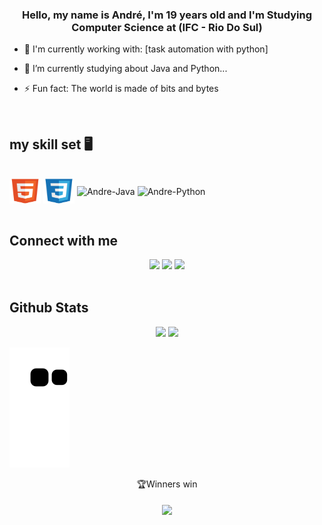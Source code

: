 ### <div align="center">Hello, my name is André, I'm 19 years old and I'm Studying Computer Science at (IFC - Rio Do Sul)</div>  
  

- 🔭 I'm currently working with: [task automation with python]  
  

- 🌱 I’m currently studying about Java and Python...  
  

- ⚡ Fun fact: The world is made of bits and bytes  
  

<br/>  


## my skill set 🖥️
	
<div style="display: inline_block"><br>
  <img align="center" alt="Andre-HTML" height="40" width="50" src="https://raw.githubusercontent.com/devicons/devicon/master/icons/html5/html5-original.svg">
  <img align="center" alt="Andre-CSS" height="40" width="50" src="https://raw.githubusercontent.com/devicons/devicon/master/icons/css3/css3-original.svg">	
  <img align="center" alt="Andre-Java" height="40" width="50" <img src="https://cdn.jsdelivr.net/gh/devicons/devicon/icons/java/java-original.svg">
  <img align="center" alt="Andre-Python" height="40" width="50" src="https://cdn.jsdelivr.net/gh/devicons/devicon/icons/python/python-original.svg" />

</div>

<br/>  


## Connect with me  
<div align="center">
<a href="https://www.instagram.com/andre.davi.lopes/" target="_blank"><img src="https://img.shields.io/badge/-Instagram-%23E4405F?style=for-the-badge&logo=instagram&logoColor=white" target="_blank"></a>
<a href = "mailto:andredavilopes6@gmail.com">
<img src="https://img.shields.io/badge/-Gmail-%23333?style=for-the-badge&logo=gmail&logoColor=white" target="_blank"></a>
<a href="https://br.linkedin.com/in/andre-davi41?trk=people-guest_people_search-card" target="_blank">
<img src="https://img.shields.io/badge/-LinkedIn-%230077B5?style=for-the-badge&logo=linkedin&logoColor=white" target="_blank"></a> 
</div>
<br/>  


## Github Stats  
<div align="center">
  <img height="180em" src="https://github-readme-stats.vercel.app/api?username=Andre-Davi-Lopes&show_icons=true&count_private=true&hide_border=true&theme=dark"/>
  <img height="180em" src="https://github-readme-stats.vercel.app/api/top-langs/?username=Andre-Davi-Lopes&layout=compact&langs_count=7&theme=dark"/>
</div>

![Snake animation](https://github.com/Andre-Davi-Lopes/Andre-Davi-Lopes/blob/output/github-contribution-grid-snake.svg)

<div align="center">
  🏆Winners win
</div>
<br/>

<div align="center">
<img src="https://komarev.com/ghpvc/?username=Andre-Davi-Lopes&&style=flat-square" align="center" />
</div>  
